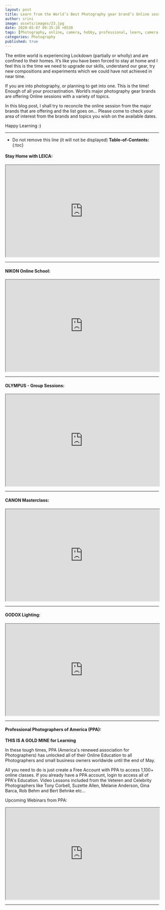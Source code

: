 ```yaml
---
layout: post
title: Learn from the World’s Best Photography gear brand’s Online sessions
author: srini
image: assets/images/23.jpg
date: 2020-05-07 09:35:20 +0530
tags: [Photography, online, camera, hobby, professional, learn, camera gear, brand]
categories: Photography
published: true
---
```

The entire world is experiencing Lockdown (partially or wholly) and are confined to their homes. It’s like you have been forced to stay at home and I feel this is the time we need to upgrade our skills, understand our gear, try new compositions and experiments which we could have not achieved in near time.  

If you are into photography, or planning to get into one.  This is the time! Enough of all your procrastination. World’s major photography gear brands are offering Online sessions with a variety of topics.

In this blog post, I shall try to reconcile the online session from the major brands that are offering and the list goes on… Please come to check your area of interest from the brands and topics you wish on the available dates.

Happy Learning :)

***
* Do not remove this line (it will not be displayed)
**Table-of-Contents:**
{:toc}

#### Stay Home with LEICA:

<iframe width="100%" height="300" src="https://docs.google.com/spreadsheets/d/e/2PACX-1vSbQCiHuyH-AEAw1jXafBaUSPVToiuEYc8oITEPWUxHLndAQoaXyvERL87Hnc6nhVnA8DZK0Qjp853b/pubhtml?gid=0&amp;single=true&amp;widget=true&amp;headers=false"></iframe>

***

#### NIKON Online School:

<iframe width="100%" height="300" src="https://docs.google.com/spreadsheets/d/e/2PACX-1vROtg9yAgzH1wY2nIzfvUPO-dWBcyX92w51l-y9zBj70HFVt3JVtVvyDWiuTX9k8UwgEqTwV-ugRZ76/pubhtml?gid=0&amp;single=true&amp;widget=true&amp;headers=false"></iframe>

***

#### OLYMPUS - Group Sessions:

<iframe width="100%" height="300" src="https://docs.google.com/spreadsheets/d/e/2PACX-1vRlqIamwiqjX7gfk1M4b1f3sqHDFNcY903woiAQs-JPNQ-mcwUg_IveTRM4CcNcJGAsK4JjYWZOUkLh/pubhtml?gid=0&amp;single=true&amp;widget=false&amp;headers=false"></iframe>

***

#### CANON Masterclass:

<iframe width="100%" height="300" src="https://docs.google.com/spreadsheets/d/e/2PACX-1vRx8ZIyB3WaWU7LVC9Bp9aNzFnZKR4_G988--1YfLVE6_RkUszhldqEIHm4t7HlkKNqJ1_CCZ7JMg_B/pubhtml?gid=0&amp;single=true&amp;widget=true&amp;headers=false"></iframe>

***

#### GODOX Lighting:

<iframe width="100%" height="300" src="https://docs.google.com/spreadsheets/d/e/2PACX-1vTgIAYweGY63vmPmLbZ-0pxeh8DdD70OA4dsN4d5hRxzn5f_zhx-87qIbQsnbvzSZAfpFpQ55UCsS8t/pubhtml?gid=0&amp;single=true&amp;widget=true&amp;headers=false"></iframe>

***

#### Professional Photographers of America (PPA):

**THIS IS A GOLD MINE for Learning**

In these tough times, PPA (America's renewed association for Photographers) has unlocked all of their Online Education to all Photographers and small business owners worldwide until the end of May.

All you need to do is just create a Free Account with PPA to access 1,100+ online classes. If you already have a PPA account, login to access all of PPA's Education.
Video Lessons included from the Veteren and Celebrity Photographers like Tony Corbell,  Suzette Allen, Melanie Anderson, Gina Barca, Rob Behm and Bert Behnke etc...

Upcoming Webinars from PPA:

<iframe width="100%" height="300" src="https://docs.google.com/spreadsheets/d/e/2PACX-1vRsJXNq2ot9H4I3yq0TzvUax3m8yz4hoImfGiG7pVmXcTCHCkWArvx3R5jDBTyB5ZypEZ6ifB8tdKx_/pubhtml?gid=0&amp;single=true&amp;widget=true&amp;headers=false"></iframe>

***

